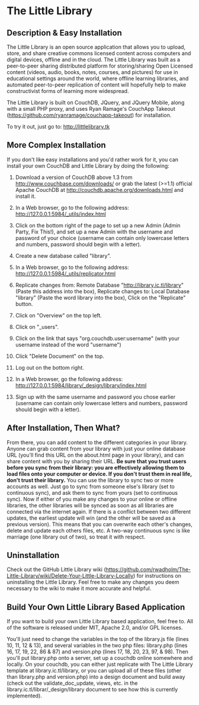 # The Little Library

## Description & Easy Installation

The Little Library is an open source application that allows you to upload, store, and share creative commons licensed content across computers and digital devices, offline and in the cloud. The Little Library was built as a peer-to-peer sharing distributed platform for storing/sharing Open Licensed content (videos, audio, books, notes, courses, and pictures) for use in educational settings around the world, where offline learning libraries, and automated peer-to-peer replication of content will hopefully help to make constructivist forms of learning more widespread. 

The Little Library is built on CouchDB, JQuery, and JQuery Mobile, along with a small PHP proxy, and uses Ryan Ramage's CouchApp Takeout (https://github.com/ryanramage/couchapp-takeout) for installation. 

To try it out, just go to: http://littlelibrary.tk

## More Complex Installation

If you don't like easy installations and you'd rather work for it, you can install your own CouchDB and Little Library by doing the following:

1.  Download a version of CouchDB above 1.3 from http://www.couchbase.com/downloads/ or grab the latest (>=1.1) official Apache CouchDB at http://couchdb.apache.org/downloads.html and install it.

2.	In a Web browser, go to the following address: http://127.0.0.1:5984/_utils/index.html

3.	Click on the bottom right of the page to set up a new Admin (Admin Party, Fix This!), and set up a new Admin with the username and password of your choice (username can contain only lowercase letters and numbers, password should begin with a letter).

4.	Create a new database called "library".

5.	In a Web browser, go to the following address: http://127.0.0.1:5984/_utils/replicator.html 

6.	Replicate changes from: Remote Database "http://library.ic.tl/library" (Paste this address into the box), Replicate changes to: Local Database "library" (Paste the word library into the box), Click on the "Replicate" button.

7.	Click on "Overview" on the top left.

8.	Click on "_users".

9.	Click on the link that says "org.couchdb.user:username" (with your username instead of the word "username")

10.	Click "Delete Document" on the top.

11.	Log out on the bottom right.

12.	In a Web browser, go the following address: http://127.0.0.1:5984/library/_design/library/index.html

13.	Sign up with the same username and password you chose earlier (username can contain only lowercase letters and numbers, password should begin with a letter).

## After Installation, Then What?

From there, you can add content to the different categories in your library. Anyone can grab content from your library with just your online database URL (you'll find this URL on the about.html page in your library), and can share content with you by sharing their URL. <strong>Be sure that you trust users before you sync from their library: you are effectively allowing them to load files onto your computer or device. If you don't trust them in real life, don't trust their library.</strong> You can use the library to sync two or more accounts as well. Just go to sync from someone else's library (set to continuous sync), and ask them to sync from yours (set to continuous sync). Now if either of you make any changes to your online or offline libraries, the other libraries will be synced as soon as all libraries are connected via the internet again. If there is a conflict between two different updates, the earliest update will win (and the other will be saved as a previous version). This means that you can overwrite each other's changes, delete and update each others files, etc. A two-way continuous sync is like marriage (one library out of two), so treat it with respect. 

## Uninstallation

Check out the GitHub Little Library wiki (https://github.com/rwadholm/The-Little-Library/wiki/Delete-Your-Little-Library-Locally) for instructions on uninstalling the Little Library. Feel free to make any changes you deem necessary to the wiki to make it more accurate and helpful. 

## Build Your Own Little Library Based Application

If you want to build your own Little Library based application, feel free to. All of the software is released under MIT, Apache 2.0, and/or GPL licenses. 

You'll just need to change the variables in the top of the library.js file (lines 10, 11, 12 & 13), and several variables in the two php files: library.php (lines 16, 17, 19, 22, 86 & 87) and  version.php (lines 17, 18, 20, 23, 97, & 98). Then you'll put library.php onto a server, set up a couchdb online somewhere and locally. On your couchdb, you can either just replicate with The Little Library template at library.ic.tl/library, or you can upload all of these files (other than library.php and version.php) into a design document and build away (check out the validate_doc_update, views, etc. in the library.ic.tl/librar/_design/library document to see how this is currently implemented). 
